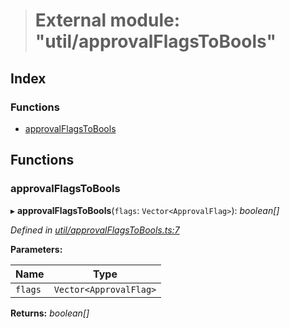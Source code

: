 > # External module: "util/approvalFlagsToBools"

## Index

### Functions

* [approvalFlagsToBools](_util_approvalflagstobools_.md#approvalflagstobools)

## Functions

###  approvalFlagsToBools

▸ **approvalFlagsToBools**(`flags`: `Vector<ApprovalFlag>`): *boolean[]*

*Defined in [util/approvalFlagsToBools.ts:7](https://github.com/polkadot-js/api/blob/f9a3f3e/packages/api-derive/src/util/approvalFlagsToBools.ts#L7)*

**Parameters:**

Name | Type |
------ | ------ |
`flags` | `Vector<ApprovalFlag>` |

**Returns:** *boolean[]*